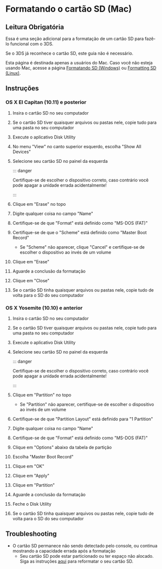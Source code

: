 # Formatando o cartão SD (Mac)

## Leitura Obrigatória

Essa é uma seção adicional para a formatação de um cartão SD para fazê-lo funcional com o 3DS.

Se o 3DS já reconhece o cartão SD, este guia não é necessário.

Esta página é destinada apenas a usuários do Mac. Caso você não esteja usando Mac, acesse a página [Formatando SD (Windows)](formatting-sd-\(windows\)) ou [Formatting SD (Linux)](formatting-sd-\(linux\)).

## Instruções

### OS X El Capitan (10.11) e posterior

1. Insira o cartão SD no seu computador

2. Se o cartão SD tiver quaisquer arquivos ou pastas nele, copie tudo para uma pasta no seu computador

3. Execute o aplicativo Disk Utility

4. No menu "View" no canto superior esquerdo, escolha "Show All Devices"

5. Selecione seu cartão SD no painel da esquerda

   ::: danger

   Certifique-se de escolher o dispositivo correto, caso contrário você pode apagar a unidade errada acidentalmente!

   :::

6. Clique em "Erase" no topo

7. Digite qualquer coisa no campo "Name"

8. Certifique-se de que "Format" está definido como "MS-DOS (FAT)"

9. Certifique-se de que o "Scheme" está definido como "Master Boot Record"
   - Se "Scheme" não aparecer, clique "Cancel" e certifique-se de escolher o dispositivo ao invés de um volume

10. Clique em "Erase"

11. Aguarde a conclusão da formatação

12. Clique em "Close"

13. Se o cartão SD tinha quaisquer arquivos ou pastas nele, copie tudo de volta para o SD do seu computador

### OS X Yosemite (10.10) e anterior

1. Insira o cartão SD no seu computador

2. Se o cartão SD tiver quaisquer arquivos ou pastas nele, copie tudo para uma pasta no seu computador

3. Execute o aplicativo Disk Utility

4. Selecione seu cartão SD no painel da esquerda

   ::: danger

   Certifique-se de escolher o dispositivo correto, caso contrário você pode apagar a unidade errada acidentalmente!

   :::

5. Clique em "Partition" no topo
   - Se "Partition" não aparecer, certifique-se de escolher o dispositivo ao invés de um volume

6. Certifique-se de que "Partition Layout" está definido para "1 Partition"

7. Digite qualquer coisa no campo "Name"

8. Certifique-se de que "Format" está definido como "MS-DOS (FAT)"

9. Clique em "Options" abaixo da tabela de partição

10. Escolha "Master Boot Record"

11. Clique em "OK"

12. Clique em "Apply"

13. Clique em "Partition"

14. Aguarde a conclusão da formatação

15. Feche o Disk Utility

16. Se o cartão SD tinha quaisquer arquivos ou pastas nele, copie tudo de volta para o SD do seu computador

## Troubleshooting

- O cartão SD permanece não sendo detectado pelo console, ou continua mostrando a capacidade errada após a formatação
  - Seu cartão SD pode estar particionado ou ter espaço não alocado. Siga as instruções [aqui](https://wiki.hacks.guide/wiki/SD_Clean/Mac) para reformatar o seu cartão SD.
